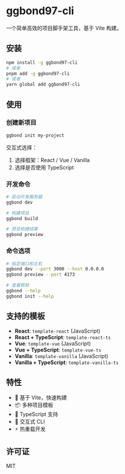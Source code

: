 # ggbond97-cli

一个简单高效的项目脚手架工具，基于 Vite 构建。

## 安装

```bash
npm install -g ggbond97-cli
# 或者
pnpm add -g ggbond97-cli
# 或者
yarn global add ggbond97-cli
```

## 使用

### 创建新项目

```bash
ggbond init my-project
```

交互式选择：
1. 选择框架：React / Vue / Vanilla
2. 选择是否使用 TypeScript

### 开发命令

```bash
# 启动开发服务器
ggbond dev

# 构建项目
ggbond build

# 预览构建结果
ggbond preview
```

### 命令选项

```bash
# 指定端口和主机
ggbond dev --port 3000 --host 0.0.0.0
ggbond preview --port 4173

# 查看帮助
ggbond --help
ggbond init --help
```

## 支持的模板

- **React**: `template-react` (JavaScript)
- **React + TypeScript**: `template-react-ts`
- **Vue**: `template-vue` (JavaScript)
- **Vue + TypeScript**: `template-vue-ts`
- **Vanilla**: `template-vanilla` (JavaScript)
- **Vanilla + TypeScript**: `template-vanilla-ts`

## 特性

- 🚀 基于 Vite，快速构建
- 📦 多种项目模板
- 💪 TypeScript 支持
- 🎯 交互式 CLI
- ⚡ 热重载开发

## 许可证

MIT